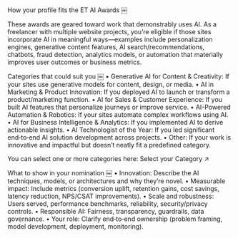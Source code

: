 How your profile fits the ET AI Awards ￼

These awards are geared toward work that demonstrably uses AI. As a freelancer with multiple website projects, you’re eligible if those sites incorporate AI in meaningful ways—examples include personalization engines, generative content features, AI search/recommendations, chatbots, fraud detection, analytics models, or automation that materially improves user outcomes or business metrics.

Categories that could suit you ￼
 • Generative AI for Content & Creativity: If your sites use generative models for content, design, or media.
 • AI in Marketing & Product Innovation: If you deployed AI to launch or transform a product/marketing function.
 • AI for Sales & Customer Experience: If you built AI features that personalize journeys or improve service.
 • AI-Powered Automation & Robotics: If your sites automate complex workflows using AI.
 • AI for Business Intelligence & Analytics: If you implemented AI to derive actionable insights.
 • AI Technologist of the Year: If you led significant end‑to‑end AI solution development across projects.
 • Other: If your work is innovative and impactful but doesn’t neatly fit a predefined category.

You can select one or more categories here: Select your Category ↗

What to show in your nomination ￼
 • Innovation: Describe the AI techniques, models, or architectures and why they’re novel.
 • Measurable impact: Include metrics (conversion uplift, retention gains, cost savings, latency reduction, NPS/CSAT improvements).
 • Scale and robustness: Users served, performance benchmarks, reliability, security/privacy controls.
 • Responsible AI: Fairness, transparency, guardrails, data governance.
 • Your role: Clarify end‑to‑end ownership (problem framing, model development, deployment, monitoring).